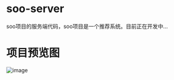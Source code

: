 # soo-server
soo项目的服务端代码，soo项目是一个推荐系统。目前正在开发中...
# 项目预览图
![image](https://user-images.githubusercontent.com/51166261/160242696-205811ee-4018-41d5-811b-6ee49cdba6ef.png)
